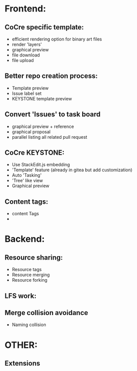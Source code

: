 # Frontend:

## CoCre specific template:
 * efficient rendering option for binary art files
 * render 'layers'
 * graphical preview
 * file download
 * file upload

## Better repo creation process:
  * Template preview
  * Issue label set
  * KEYSTONE template preview

## Convert 'Issues' to task board
  * graphical preview + reference
  * graphical proposal
  * parallel listing all related pull request


## CoCre KEYSTONE:
  * Use StackEdit.js embedding
  * 'Template' feature (already in gitea but add customization)
  * Auto 'Tasking'
  * 'Tree' like view
  * Graphical preview

## Content tags:
  * content Tags
  *



# Backend:
## Resource sharing:
  * Resource tags
  * Resource merging
  * Resource forking

## LFS work:

## Merge collision avoidance
  * Naming collision


# OTHER:
## Extensions
